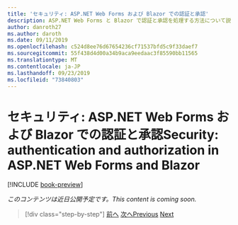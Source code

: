 ```yaml
---
title: 'セキュリティ: ASP.NET Web Forms および Blazor での認証と承認'
description: ASP.NET Web Forms と Blazor で認証と承認を処理する方法について説明します。
author: danroth27
ms.author: daroth
ms.date: 09/11/2019
ms.openlocfilehash: c524d8ee76d67654236cf71537bfd5c9f33daef7
ms.sourcegitcommit: 55f438d4d00a34b9aca9eedaac3f85590bb11565
ms.translationtype: MT
ms.contentlocale: ja-JP
ms.lasthandoff: 09/23/2019
ms.locfileid: "73840803"
---
```

# <a name="security-authentication-and-authorization-in-aspnet-web-forms-and-blazor"></a><span data-ttu-id="e4902-103">セキュリティ: ASP.NET Web Forms および Blazor での認証と承認</span><span class="sxs-lookup"><span data-stu-id="e4902-103">Security: authentication and authorization in ASP.NET Web Forms and Blazor</span></span>

[!INCLUDE [book-preview](../../../includes/book-preview.md)]

<span data-ttu-id="e4902-104">*このコンテンツは近日公開予定です。*</span><span class="sxs-lookup"><span data-stu-id="e4902-104">*This content is coming soon.*</span></span>

>[!div class="step-by-step"]
><span data-ttu-id="e4902-105">[前へ](config.md)
>[次へ](migration.md)</span><span class="sxs-lookup"><span data-stu-id="e4902-105">[Previous](config.md)
[Next](migration.md)</span></span>
